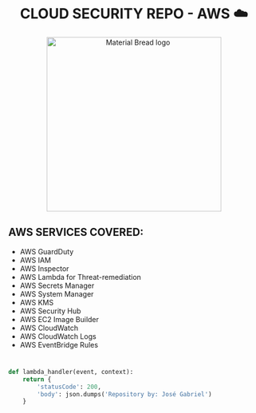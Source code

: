 <h1 align="center", font-color="red">CLOUD SECURITY REPO - AWS ☁️</h1>

<p align="center">
  <img width="350" src="https://www.maxpixel.net/static/photo/1x/Security-Cyber-Security-Lock-Image-Lock-Lock-Icon-1915626.png" alt="Material Bread logo">
</p>

## AWS SERVICES COVERED:
* AWS GuardDuty 
* AWS IAM
* AWS Inspector
* AWS Lambda for Threat-remediation
* AWS Secrets Manager
* AWS System Manager
* AWS KMS
* AWS Security Hub
* AWS EC2 Image Builder
* AWS CloudWatch
* AWS CloudWatch Logs
* AWS EventBridge Rules
#

```python
def lambda_handler(event, context):
    return {
        'statusCode': 200,
        'body': json.dumps('Repository by: José Gabriel')
    }
```
